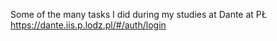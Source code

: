 Some of the many tasks I did during my studies at Dante at PŁ
https://dante.iis.p.lodz.pl/#/auth/login
